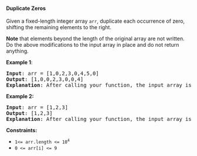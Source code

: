 #### Duplicate Zeros

Given a fixed-length integer array  `arr`, duplicate each occurrence of zero, shifting the remaining elements to the right.

**Note**  that elements beyond the length of the original array are not written. Do the above modifications to the input array in place and do not return anything.

**Example 1**:
<pre><b>Input</b>: arr = [1,0,2,3,0,4,5,0]
<b>Output</b>: [1,0,0,2,3,0,0,4]
<b>Explanation</b>: After calling your function, the input array is modified to: [1,0,0,2,3,0,0,4]
</pre>

**Example 2:**
<pre><b>Input</b>: arr = [1,2,3]
<b>Output</b>: [1,2,3]
<b>Explanation</b>: After calling your function, the input array is modified to: [1,2,3]
</pre>

**Constraints:**
* <code>1<= arr.length <= 10<sup>4</sup></code>
* `0 <= arr[i] <= 9`
